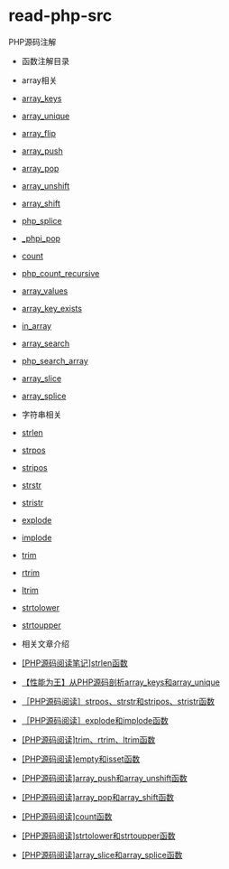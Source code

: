# read-php-src
PHP源码注解

*   函数注解目录

*   array相关

*   [array_keys](https://github.com/hoohack/read-php-src/blob/master/ext/standard/array.c#L2459)

*   [array_unique](https://github.com/hoohack/read-php-src/blob/master/ext/standard/array.c#L2813)

*   [array_flip](https://github.com/hoohack/read-php-src/blob/master/ext/standard/array.c#L2718)

*   [array_push](https://github.com/hoohack/read-php-src/blob/master/ext/standard/array.c#L1940)

*   [array_pop](https://github.com/hoohack/read-php-src/blob/master/ext/standard/array.c#L2056)

*   [array_unshift](https://github.com/hoohack/read-php-src/blob/master/ext/standard/array.c#L2072)

*   [array_shift](https://github.com/hoohack/read-php-src/blob/master/ext/standard/array.c#L2064)

*   [php_splice](https://github.com/hoohack/read-php-src/blob/master/ext/standard/array.c#L1845)

*   [_phpi_pop](https://github.com/hoohack/read-php-src/blob/master/ext/standard/array.c#L1987)

*   [count](https://github.com/hoohack/read-php-src/blob/master/ext/standard/array.c#L307)

*   [php_count_recursive](https://github.com/hoohack/read-php-src/blob/master/ext/standard/array.c#L274)

*   [array_values](https://github.com/hoohack/read-php-src/blob/master/ext/standard/array.c#L2539)

*   [array_key_exists](https://github.com/hoohack/read-php-src/blob/master/ext/standard/array.c#L4421)

*   [in_array](https://github.com/hoohack/read-php-src/blob/master/ext/standard/array.c#L1255)

*   [array_search](https://github.com/hoohack/read-php-src/blob/master/ext/standard/array.c#L1263)

*   [php_search_array](https://github.com/hoohack/read-php-src/blob/master/ext/standard/array.c#L1203)

*   [array_slice](https://github.com/hoohack/read-php-src/blob/master/ext/standard/array.c#L2184)

*   [array_splice](https://github.com/hoohack/read-php-src/blob/master/ext/standard/array.c#L2102)

*   字符串相关

*   [strlen](https://github.com/hoohack/read-php-src/blob/master/Zend/zend_builtin_functions.c#L478)

*   [strpos](https://github.com/hoohack/read-php-src/blob/master/ext/standard/string.c#L1840)

*   [stripos](https://github.com/hoohack/read-php-src/blob/master/ext/standard/string.c#L1891)

*   [strstr](https://github.com/hoohack/read-php-src/blob/master/ext/standard/string.c#L1789)

*   [stristr](https://github.com/hoohack/read-php-src/blob/master/ext/standard/string.c#L1732)

*   [explode](https://github.com/hoohack/read-php-src/blob/master/ext/standard/string.c#L1104)

*   [implode](https://github.com/hoohack/read-php-src/blob/master/ext/standard/string.c#L1245)

*   [trim](https://github.com/hoohack/read-php-src/blob/master/ext/standard/string.c#L794)

*   [rtrim](https://github.com/hoohack/read-php-src/blob/master/ext/standard/string.c#L794)

*   [ltrim](https://github.com/hoohack/read-php-src/blob/master/ext/standard/string.c#L794)

*   [strtolower](https://github.com/hoohack/read-php-src/blob/master/ext/standard/string.c#L1436)

*   [strtoupper](https://github.com/hoohack/read-php-src/blob/master/ext/standard/string.c#L1400)

*   相关文章介绍

*   [[PHP源码阅读笔记]strlen函数](http://www.hoohack.me/2016/02/22/phps-source-analytics-strlen)

*   [【性能为王】从PHP源码剖析array_keys和array_unique](http://www.hoohack.me/2016/02/25/analyze-array-unique-array-keys-source-code)

*   [［PHP源码阅读］strpos、strstr和stripos、stristr函数](http://www.hoohack.me/2016/05/10/php-source-code-strpos-strstr-stripos-stristr)

*   [［PHP源码阅读］explode和implode函数](http://www.hoohack.me/2016/05/20/php-source-code-explode-implode)

*   [[PHP源码阅读]trim、rtrim、ltrim函数](http://www.hoohack.me/2016/05/24/php-source-code-trim-ltrim-rtrim)

*   [[PHP源码阅读]empty和isset函数](http://www.hoohack.me/2016/05/26/php-source-code-empty-isset)

*   [[PHP源码阅读]array_push和array_unshift函数](http://www.hoohack.me/2016/05/27/php-source-code-array-push-array-unshift)

*   [[PHP源码阅读]array_pop和array_shift函数](http://www.hoohack.me/2016/05/30/php-source-code-array-pop-array-shift)

*   [[PHP源码阅读]count函数](http://www.hoohack.me/2016/05/31/php-source-code-count)

*   [[PHP源码阅读]strtolower和strtoupper函数](http://www.hoohack.me/2016/06/02/php-source-code-strtolower-strtoupper)

*   [[PHP源码阅读]array_slice和array_splice函数](http://www.hoohack.me/2016/07/05/php-source-code-array-slice-array-splice)
